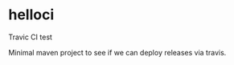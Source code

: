 helloci
=======


Travic CI test

Minimal maven project to see if we can deploy releases via travis.

